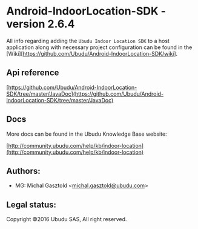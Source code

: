 # Android-IndoorLocation-SDK - version 2.6.4

All info regarding adding the `Ubudu Indoor Location SDK` to a host application along with necessary project configuration can be found in the [Wiki][https://github.com/Ubudu/Android-IndoorLocation-SDK/wiki].

## Api reference
[https://github.com/Ubudu/Android-IndoorLocation-SDK/tree/master/JavaDoc](https://github.com/Ubudu/Android-IndoorLocation-SDK/tree/master/JavaDoc)

## Docs

More docs can be found in the Ubudu Knowledge Base website:

[http://community.ubudu.com/help/kb/indoor-location](http://community.ubudu.com/help/kb/indoor-location)

## Authors:

-   MG: Michal Gasztold \<<michal.gasztold@ubudu.com>\>

## Legal status:

Copyright ©2016 Ubudu SAS, All right reserved.
